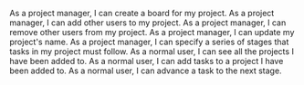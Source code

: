 As a project manager, I can create a board for my project.
As a project manager, I can add other users to my project.
As a project manager, I can remove other users from my project.
As a project manager, I can update my project's name.
As a project manager, I can specify a series of stages that tasks in my project must follow.
As a normal user, I can see all the projects I have been added to.
As a normal user, I can add tasks to a project I have been added to.
As a normal user, I can advance a task to the next stage.
